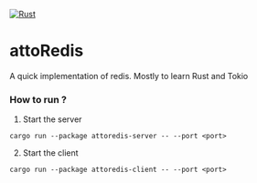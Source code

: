 [![Rust](https://github.com/keshiba/attoRedis/actions/workflows/build.yml/badge.svg)](https://github.com/keshiba/attoRedis/actions/workflows/build.yml)

# attoRedis

A quick implementation of redis. Mostly to learn Rust and Tokio

### How to run ?

1. Start the server
```shell
cargo run --package attoredis-server -- --port <port>
```

2. Start the client
```shell
cargo run --package attoredis-client -- --port <port>
```
